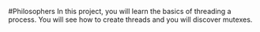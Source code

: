 #Philosophers
In this project, you will learn the basics of threading a process.
You will see how to create threads and you will discover mutexes.

